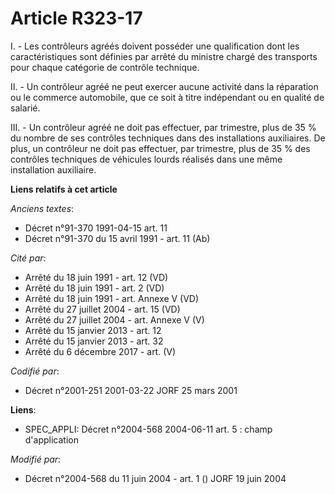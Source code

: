 # Article R323-17

I. - Les contrôleurs agréés doivent posséder une qualification dont les caractéristiques sont définies par arrêté du ministre
chargé des transports pour chaque catégorie de contrôle technique.

II. - Un contrôleur agréé ne peut exercer aucune activité dans la réparation ou le commerce automobile, que ce soit à titre
indépendant ou en qualité de salarié.

III. - Un contrôleur agréé ne doit pas effectuer, par trimestre, plus de 35 % du nombre de ses contrôles techniques dans des
installations auxiliaires. De plus, un contrôleur ne doit pas effectuer, par trimestre, plus de 35 % des contrôles techniques
de véhicules lourds réalisés dans une même installation auxiliaire.

**Liens relatifs à cet article**

_Anciens textes_:

  - Décret n°91-370 1991-04-15 art. 11
  - Décret n°91-370 du 15 avril 1991 - art. 11 (Ab)

_Cité par_:

  - Arrêté du 18 juin 1991 - art. 12 (VD)
  - Arrêté du 18 juin 1991 - art. 2 (VD)
  - Arrêté du 18 juin 1991 - art. Annexe V (VD)
  - Arrêté du 27 juillet 2004 - art. 15 (VD)
  - Arrêté du 27 juillet 2004 - art. Annexe V (V)
  - Arrêté du 15 janvier 2013 - art. 12
  - Arrêté du 15 janvier 2013 - art. 32
  - Arrêté du 6 décembre 2017 - art. (V)

_Codifié par_:

  - Décret n°2001-251 2001-03-22 JORF 25 mars 2001

**Liens**:

  - SPEC_APPLI: Décret n°2004-568 2004-06-11 art. 5 : champ d'application

_Modifié par_:

  - Décret n°2004-568 du 11 juin 2004 - art. 1 () JORF 19 juin 2004
